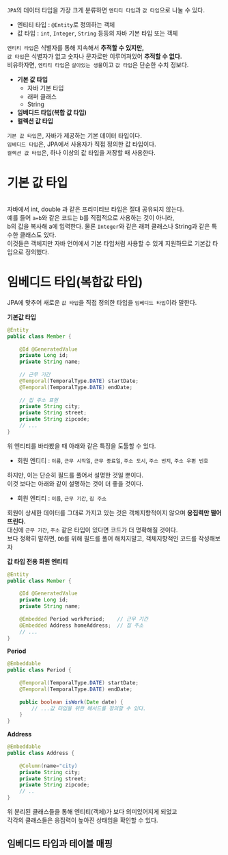 `JPA`의 데이터 타입을 가장 크게 분류하면 `엔티티 타입`과 `값 타입`으로 나눌 수 있다.     
    
* 엔티티 타입 : `@Entity`로 정의하는 객체         
* 값 타입 : `int`, `Integer`, `String` 등등의 자바 기본 타입 또는 객체          
       
`엔티티 타입`은 식별자를 통해 지속해서 **추적할 수 있지만,**             
`값 타입`은 식별자가 없고 숫자나 문자로만 이루어져있어 **추적할 수 없다.**             
비유하자면, `엔티티 타입`은 `살아있는 생물`이고 `값 타입`은 단순한 수치 정보다.   
   
* **기본 값 타입**   
  * 자바 기본 타입
  * 래퍼 클래스
  * String
* **임베디드 타입(복합 값 타입)**  
* **컬렉션 값 타입**    
  
`기본 값 타입`은, 자바가 제공하는 기본 데이터 타입이다.      
`임베디드 타입`은, JPA에서 사용자가 직접 정의한 값 타입이다.     
`컬렉션 값 타입`은, 하나 이상의 값 타입을 저장할 때 사용한다.     
   
# 기본 값 타입   

```java
```
  
자바에서 int, double 과 같은 프리미티브 타입은 절대 공유되지 않는다.     
예를 들어 `a=b`와 같은 코드는 b를 직접적으로 사용하는 것이 아니라,     
b의 값을 복사해 a에 입력한다. 물론 `Integer`와 같은 래퍼 클래스나 String과 같은 특수한 클래스도 있다.      
이것들은 객체지만 자바 언어에서 기본 타입처럼 사용할 수 있게 지원하므로 기본값 타입으로 정의했다.   
    
# 임베디드 타입(복합값 타입)     
JPA에 맞추어 새로운 `값 타입`을 직접 정의한 타입을 `임베디드 타입`이라 말한다.         

**기본값 타입**
```java
@Entity
public class Member {
    
    @Id @GeneratedValue
    private Long id;
    private String name;
    
    // 근무 기간
    @Temporal(TemporalType.DATE) startDate;
    @Temporal(TemporalType.DATE) endDate;
    
    // 집 주소 표현
    private String city;
    private String street;
    private String zipcode;
    // ...
}
```
위 엔티티를 바라봤을 때 아래와 같은 특징을 도툴할 수 있다.   

* 회원 엔티티 : `이름`, `근무 시작일`, `근무 종료일`, `주소 도시`, `주소 번지`, `주소 우편 번호`    

하지만, 이는 단순히 필드를 풀어서 설명한 것일 뿐이다.    
이것 보다는 아래와 같이 설명하는 것이 더 좋을 것이다.   

* 회원 엔티티 : `이름`, `근무 기간`, `집 주소`   

회원이 상세한 데이터를 그대로 가지고 있는 것은 객체지향적이지 않으며 **응집력만 떨어뜨린다.**   
대신에 `근무 기간`, `주소` 같은 타입이 있다면 코드가 더 명확해질 것이다.       
보다 정확히 말하면, `DB`를 위해 필드를 풀어 해치지말고, 객체지향적인 코드를 작성해보자       

**값 타입 전용 회원 엔티티**
```java
@Entity
public class Member {
    
    @Id @GeneratedValue
    private Long id;
    private String name;
    
    @Embedded Period workPeriod;    // 근무 기간 
    @Embedded Address homeAddress;  // 집 주소  
    // ...
}
```
**Period**
```java
@Embeddable
public class Period {
    
    @Temporal(TemporalType.DATE) startDate;
    @Temporal(TemporalType.DATE) endDate;
    
    public boolean isWork(Date date) {
        // ...값 타입을 위한 메서드를 정의할 수 있다.   
    }
}
```

**Address**
```java
@Embeddable
public class Address {
    
    @Column(name="city)
    private String city;
    private String street;
    private String zipcode;
    // ..
}
```

위 분리된 클래스들을 통해 엔티티(객체)가 보다 의미있어지게 되었고      
각각의 클래스들은 응집력이 높아진 상태임을 확인할 수 있다.      






## 임베디드 타입과 테이블 매핑
